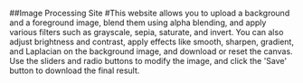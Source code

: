 ##Image Processing Site
#This website allows you to upload a background and a foreground image, blend them using alpha blending, and apply
          various filters such as grayscale, sepia, saturate, and invert. You can also adjust brightness and contrast, apply
          effects like smooth, sharpen, gradient, and Laplacian on the background image, and download or reset the canvas. Use
          the sliders and radio buttons to modify the image, and click the 'Save' button to download the final result.
        
